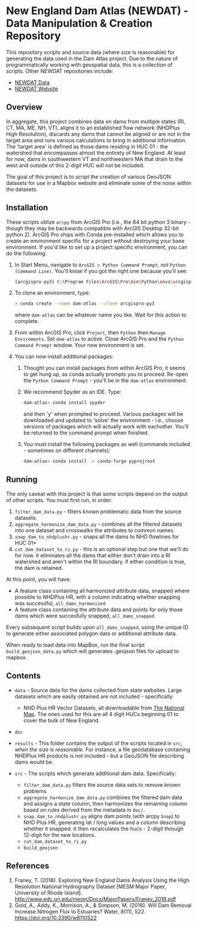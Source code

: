 # New England Dam Atlas (NEWDAT) - Data Manipulation & Creation Repository

This repository scripts and source data (where size is reasonable) for generating the data used in the Dam Atlas project. Due to the nature of programmatically working with geospatial data, this is a collection of scripts. Other NEWDAT repositories include:

- [NEWDAT Data](https://github.com/uri-whl/newdat-data)
- [NEWDAT Website](https://github.com/uri-whl/newdat-website)

## Overview

In aggregate, this project combines data on dams from multiple states (RI, CT, MA, ME, NH, VT), aligns it to an established flow network (NHDPlus High Resolution), discards any dams that cannot be aligned or are not in the target area and runs various calculations to bring in additional information. The 'target area' is defined as those dams residing in HUC 01 - the watershed that encompasses almost the entirety of New England. At least for now, dams in southwestern VT and northwestern MA that drain to the west and outside of this 2-digit HUC will not be included.

The goal of this project is to script the creation of various GeoJSON datasets for use in a Mapbox website and eliminate some of the noise within the datasets.

## Installation

These scripts utilize `arcpy` from ArcGIS Pro (i.e., the 64 bit python 3 binary - though they may be backwards compatible with ArcGIS Desktop 32-bit python 2). ArcGIS Pro ships with Conda pre-installed which allows you to create an environment specific for a project without destroying your base environment. If you'd like to set up a project specific environment, you can do the following:

1. In Start Menu, navigate to `ArcGIS > Python Command Prompt`, _not_ `Python (Command Line)`. You'll know if you got the right one because you'll see:

    ```bash
    (arcgispro-py3) C:\Program Files\ArcGIS\Pro\bin\Python\envs\arcgispro-py3>
    ```

2. To clone an environment, type:

    ```bash
    > conda create --name dam-atlas --clone arcgispro-py3
    ```

    where `dam-atlas` can be whatever name you like. Wait for this action to complete.

3. From within ArcGIS Pro, click `Project`, then `Python` then `Manage Enviroments`. Set `dam-atlas` to active. Close ArcGIS Pro and the `Python Command Prompt` window. Your new environment is set.

4. You can now install additional packages:
    1. Thought you can install packages from within ArcGIS Pro, it seems to get hung up, as conda actually prompts you to proceed. Re-open the `Python Command Prompt` - you'll be in the `dam-atlas` environment.

    2. We recommend Spyder as an IDE. Type:

        ```bash
        dam-atlas> conda install spyder
        ```

       and then 'y' when prompted to proceed. Various packages will be downloaded and updated to 'solve' the environment - i.e., choose versions of packages which will actually work with eachother. You'll be returned to the command prompt when finished.

    3. You must install the following packages as well (commands included - sometimes on different channels):

        ```bash
        dam-atlas> conda install -c conda-forge pyprojroot
        ```

## Running

The only caveat with this project is that some scripts depend on the output of other scripts. You must first run, in order:

1. `filter_dam_data.py` - filters known problematic data from the source datasets.
2. `aggregate_harmonize_dam_data.py` - combines all the filtered datasets into one dataset and crosswalks the attributes to common names.
3. `snap_dam_to_nhdplushr.py` - snaps all the dams to NHD flowlines for HUC 01*
4. `cut_dam_dataset_to_ri.py` - this is an optional step but one that we'll do for now. it eliminates all the dams that either don't drain into a RI watershed and aren't within the RI boundary. if either condition is true, the dam is retained.

At this point, you will have:

- A feature class containing all harmonized attribute data, snapped where possible to NHDPlus HR, with a column indicating whether snapping was successful, `all_dams_harmonized`
- A feature class containing the attribute data and points for only those dams which were succesfully snapped, `all_dams_snapped`

Every subsequent script builds upon `all_dams_snapped`, using the unique ID to generate either associated polygon data or additional attribute data.

When ready to load data into MapBox, run the final script `build_geojson_data.py` which will generates .geojson files for upload to mapbox.

## Contents

- `data` - Source data for the dams collected from state websites. Large datasets which are easily obtained are not included - specifically:
  - NHD Plus HR Vector Datasets, all downloadable from [The National Map](https://viewer.nationalmap.gov/basic/). The ones used for this are all 4 digit HUCs beginning 01 to cover the bulk of New England.

- `doc`
- `results` - This folder contains the output of the scripts located in `src`, _when the size is reasonable_. For instance, a file geodatabase containing NHDPlus HR products is not included - but a GeoJSON file describing dams would be.
- `src` - The scripts which generate additional dam data. Specifically:

    - `filter_dam_data.py` filters the source data sets to remove known problems
    - `aggregate_harmonize_dam_data.py` combines the filtered dam data and assigns a state column, then harmonizes the remaining column based on rules derived from the metadata in `doc/`.
    - `snap_dam_to_nhdplushr.py` aligns dam points (with arcpy `Snap`) to NHD Plus HR, generating lat / long values and a column describing whether it snapped. it then recalculates the hucs - 2-digit through 12-digit for the new locations.
    - `cut_dam_dataset_to_ri.py`
    - `build_geojson`
    
## References

1. Franey, T. (2018). Exploring New England Dams Analysis Using the High Resolution National Hydrography Dataset [MESM Major Paper, University of Rhode Island]. <http://www.edc.uri.edu/mesm/Docs/MajorPapers/Franey_2018.pdf>
2. Gold, A., Addy, K., Morrison, A., & Simpson, M. (2016). Will Dam Removal Increase Nitrogen Flux to Estuaries? Water, 8(11), 522. <https://doi.org/10.3390/w8110522>
